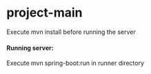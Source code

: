 project-main
============
Execute mvn install before running the server

#### Running server:

Execute mvn spring-boot:run in runner directory
